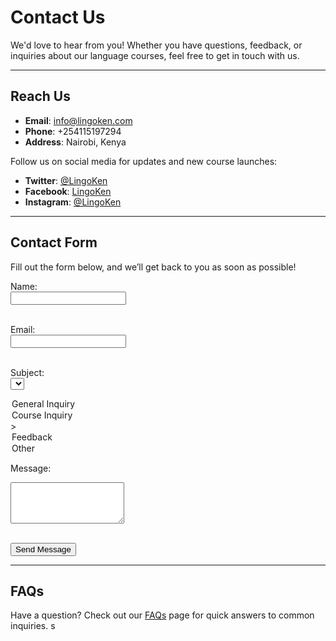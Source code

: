 # Contact Us

We'd love to hear from you! Whether you have questions, feedback, or inquiries about our language courses, feel free to get in touch with us.  

---

## Reach Us

- **Email**: info@lingoken.com  
- **Phone**: +254115197294  
- **Address**: Nairobi, Kenya  

Follow us on social media for updates and new course launches:  
- **Twitter**: [@LingoKen](#)  
- **Facebook**: [LingoKen](#)  
- **Instagram**: [@LingoKen](#)

---

## Contact Form

Fill out the form below, and we’ll get back to you as soon as possible!

<form action="https://formspree.io/f/YOUR_FORM_ID" method="POST">
  <label for="name">Name:</label><br>
  <input type="text" id="name" name="name" required><br><br>

  <label for="email">Email:</label><br>
  <input type="email" id="email" name="email" required><br><br>
  <!-- Add subject field with options to select  -->
  <label for="subject">Subject:</label><br>
  <select id="subject" name="subject" required>
  <option value="general">General Inquiry</option>
  <option value="course">Course Inquiry</option>
  >
  <option value="feedback">Feedback</option>
  <option value="other">Other</option>
  </select>

  <label for="message">Message:</label><br>
  <textarea id="message" name="message" rows="4" required></textarea><br><br>

  <button type="submit">Send Message</button>
</form>

---

## FAQs

Have a question? Check out our [FAQs](#) page for quick answers to common inquiries.  s